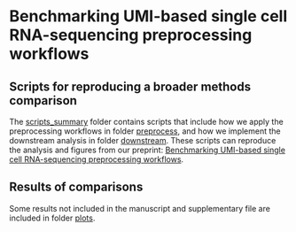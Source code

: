 # Benchmarking UMI-based single cell RNA-sequencing preprocessing workflows

## Scripts for reproducing a broader methods comparison

The [scripts_summary](https://github.com/YOU-k/preprocess/tree/master/scripts_summary) folder contains scripts that include how we apply the preprocessing workflows in folder [preprocess](https://github.com/YOU-k/preprocess/tree/master/scripts_summary/preprocess), and how we implement the downstream analysis in folder [downstream](https://github.com/YOU-k/preprocess/tree/master/scripts_summary/downstream). These scripts can reproduce the analysis and figures from our preprint: [Benchmarking UMI-based single cell RNA-sequencing preprocessing workflows](https://www.biorxiv.org/content/10.1101/2021.06.17.448895v1). 

## Results of comparisons

Some results not included in the manuscript and supplementary file are included in folder [plots](https://github.com/YOU-k/preprocess/tree/master/plots).

